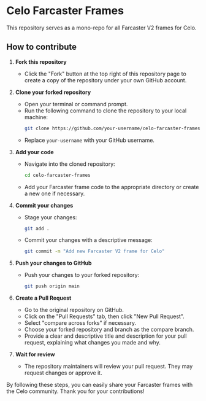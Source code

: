# Celo Farcaster Frames

This repository serves as a mono-repo for all Farcaster V2 frames for Celo.

## How to contribute

1. **Fork this repository**  
   - Click the "Fork" button at the top right of this repository page to create a copy of the repository under your own GitHub account.

2. **Clone your forked repository**  
   - Open your terminal or command prompt.
   - Run the following command to clone the repository to your local machine:
     ```bash
     git clone https://github.com/your-username/celo-farcaster-frames.git
     ```
   - Replace `your-username` with your GitHub username.

3. **Add your code**  
   - Navigate into the cloned repository:
     ```bash
     cd celo-farcaster-frames
     ```
   - Add your Farcaster frame code to the appropriate directory or create a new one if necessary.

4. **Commit your changes**  
   - Stage your changes:
     ```bash
     git add .
     ```
   - Commit your changes with a descriptive message:
     ```bash
     git commit -m "Add new Farcaster V2 frame for Celo"
     ```

5. **Push your changes to GitHub**  
   - Push your changes to your forked repository:
     ```bash
     git push origin main
     ```

6. **Create a Pull Request**  
   - Go to the original repository on GitHub.
   - Click on the "Pull Requests" tab, then click "New Pull Request".
   - Select "compare across forks" if necessary.
   - Choose your forked repository and branch as the compare branch.
   - Provide a clear and descriptive title and description for your pull request, explaining what changes you made and why.

7. **Wait for review**  
   - The repository maintainers will review your pull request. They may request changes or approve it.

By following these steps, you can easily share your Farcaster frames with the Celo community. Thank you for your contributions!